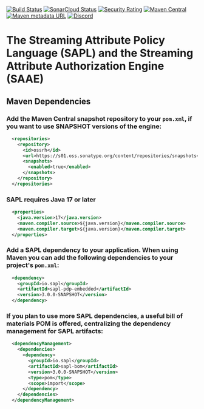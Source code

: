 [![Build Status](https://github.com/heutelbeck/sapl-policy-engine/actions/workflows/build_master.yml/badge.svg)](https://github.com/heutelbeck/sapl-policy-engine/actions/workflows/build_master.yml)
[![SonarCloud Status](https://sonarcloud.io/api/project_badges/measure?project=heutelbeck_sapl-policy-engine&metric=alert_status)](https://sonarcloud.io/dashboard?id=heutelbeck_sapl-policy-engine)
[![Security Rating](https://sonarcloud.io/api/project_badges/measure?project=heutelbeck_sapl-policy-engine&metric=security_rating)](https://sonarcloud.io/summary/new_code?id=heutelbeck_sapl-policy-engine)
[![Maven Central](https://img.shields.io/maven-central/v/io.sapl/sapl-lang)](https://img.shields.io/maven-central/v/io.sapl/sapl-lang)
[![Maven metadata URL](https://img.shields.io/maven-metadata/v?metadataUrl=https%3A%2F%2Fs01.oss.sonatype.org%2Fcontent%2Frepositories%2Fsnapshots%2Fio%2Fsapl%2Fsapl-policy-engine%2Fmaven-metadata.xml)](https://img.shields.io/maven-metadata/v?metadataUrl=https%3A%2F%2Fs01.oss.sonatype.org%2Fcontent%2Frepositories%2Fsnapshots%2Fio%2Fsapl%2Fsapl-policy-engine%2Fmaven-metadata.xml)
[![Discord](https://img.shields.io/discord/988472137306222654)](https://img.shields.io/discord/988472137306222654)

# The Streaming Attribute Policy Language (SAPL) and the Streaming Attribute Authorization Engine (SAAE)

## Maven Dependencies

### Add the Maven Central snapshot repository to your `pom.xml`, if you want to use SNAPSHOT versions of the engine:

```xml
  <repositories>
    <repository>
      <id>ossrh</id>
      <url>https://s01.oss.sonatype.org/content/repositories/snapshots</url>
      <snapshots>
        <enabled>true</enabled>
      </snapshots>
    </repository>
  </repositories>
```

### SAPL requires Java 17 or later

```xml
  <properties>
    <java.version>17</java.version>
    <maven.compiler.source>${java.version}</maven.compiler.source>
    <maven.compiler.target>${java.version}</maven.compiler.target>
  </properties>
```

### Add a SAPL dependency to your application. When using Maven you can add the following dependencies to your project's `pom.xml`:

```xml
  <dependency>
    <groupId>io.sapl</groupId>
    <artifactId>sapl-pdp-embedded</artifactId>
    <version>3.0.0-SNAPSHOT</version>
  </dependency>
```

### If you plan to use more SAPL dependencies, a useful bill of materials POM is offered, centralizing the dependency management for SAPL artifacts:

```xml
  <dependencyManagement>
    <dependencies>
      <dependency>
        <groupId>io.sapl</groupId>
        <artifactId>sapl-bom</artifactId>
        <version>3.0.0-SNAPSHOT</version>
        <type>pom</type>
        <scope>import</scope>
      </dependency>
    </dependencies>
  </dependencyManagement>
```
